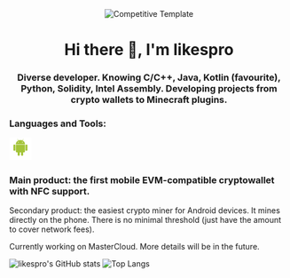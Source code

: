 <p align="center">
 <img width="100px" src="https://github.com/likespro.png" align="center" alt="Competitive Template" />
 <h1 align="center">Hi there 👋, I'm likespro</h1>
 <h3 align="center"><p align="center">Diverse developer. Knowing C/C++, Java, Kotlin (favourite), Python, Solidity, Intel Assembly. Developing projects from crypto wallets to Minecraft plugins.</p></h1>
</p>
</p>
<h3 align="left">Languages and Tools:</h3>
<p align="left"> <a href="https://developer.android.com" target="_blank" rel="noreferrer"> <img src="https://raw.githubusercontent.com/devicons/devicon/master/icons/android/android-original-wordmark.svg" alt="android" width="40" height="40"/> </a><p/>
</p>
</p>

### Main product: the first mobile EVM-compatible cryptowallet with NFC support.

Secondary product: the easiest crypto miner for Android devices. It mines directly on the phone. There is no minimal threshold (just have the amount to cover network fees).

Currently working on MasterCloud. More details will be in the future.


![likespro's GitHub stats](https://github-readme-stats.vercel.app/api?username=likespro&show_icons=true&rank_icon=percentile) ![Top Langs](https://github-readme-stats.vercel.app/api/top-langs/?username=likespro&layout=compact)
